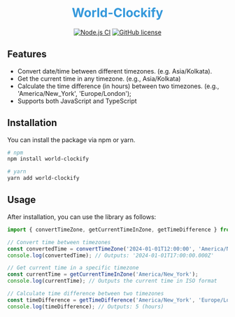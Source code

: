 <div align="center">

<h1 style="color: #3498db;">World-Clockify</h1>
<a href="https://github.com/shivam-sharma7/world-clockify/actions/workflows/ci.yml"><img alt="Node.js CI" src="https://github.com/shivam-sharma7/world-clockify/actions/workflows/ci.yml/badge.svg"></a>
<a href="./LICENSE"><img alt="GitHub license" src="https://img.shields.io/github/license/shivam-sharma7/world-clockify"></a>

</div>

## Features

- Convert date/time between different timezones. (e.g. Asia/Kolkata).
- Get the current time in any timezone. (e.g., Asia/Kolkata)
- Calculate the time difference (in hours) between two timezones. (e.g., 'America/New_York', 'Europe/London');
- Supports both JavaScript and TypeScript

## Installation

You can install the package via npm or yarn.

```bash
# npm
npm install world-clockify

# yarn
yarn add world-clockify

```

## Usage

After installation, you can use the library as follows:

```javascript
import { convertTimeZone, getCurrentTimeInZone, getTimeDifference } from 'world-clockify';

// Convert time between timezones
const convertedTime = convertTimeZone('2024-01-01T12:00:00', 'America/New_York', 'Europe/London');
console.log(convertedTime); // Outputs: '2024-01-01T17:00:00.000Z'

// Get current time in a specific timezone
const currentTime = getCurrentTimeInZone('America/New_York');
console.log(currentTime); // Outputs the current time in ISO format

// Calculate time difference between two timezones
const timeDifference = getTimeDifference('America/New_York', 'Europe/London');
console.log(timeDifference); // Outputs: 5 (hours)
```
